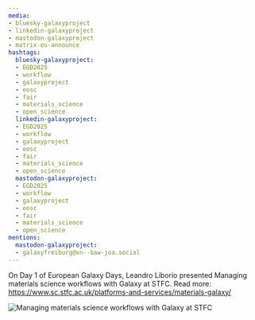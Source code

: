 ```yaml
---
media:
- bluesky-galaxyproject
- linkedin-galaxyproject
- mastodon-galaxyproject
- matrix-eu-announce
hashtags:
  bluesky-galaxyproject:
  - EGD2025
  - workflow
  - galaxyproject
  - eosc
  - fair
  - materials_science
  - open_science
  linkedin-galaxyproject:
  - EGD2025
  - workflow
  - galaxyproject
  - eosc
  - fair
  - materials_science
  - open_science
  mastodon-galaxyproject:
  - EGD2025
  - workflow
  - galaxyproject
  - eosc
  - fair
  - materials_science
  - open_science
mentions:
  mastodon-galaxyproject:
  - galaxyfreiburg@xn--baw-joa.social
---
```


On Day 1 of European Galaxy Days, Leandro Liborio presented Managing materials science workflows with Galaxy at STFC.
Read more: https://www.sc.stfc.ac.uk/platforms-and-services/materials-galaxy/

![Managing materials science workflows with Galaxy at STFC](https://github.com/user-attachments/assets/7fb3c4c0-626c-462f-8de7-66b45cdf9c25)